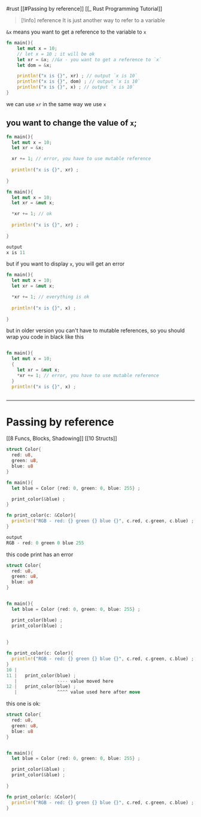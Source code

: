 #rust 
[[#Passing by reference]]
[[_ Rust Programming Tutorial]]

>[!info] reference
>It is just another way to refer to a variable


`&x` means you want to get a reference to the variable to `x`
```rust
fn main(){
	let mut x = 10;
	// let x = 10 ; it will be ok
	let xr = &x; //&x - you want to get a reference to `x`
	let dom = &x;

	println!("x is {}", xr) ; // output `x is 10`
	println!("x is {}", dom) ; // output `x is 10`
	println!("x is {}", x) ; // output `x is 10`
}
```
we can use `xr` in the same way we use `x`

## you want to change the value of `x`;
```rust
fn main(){
  let mut x = 10;
  let xr = &x;

  xr += 1; // error, you have to use mutable reference
 
  println!("x is {}", xr) ;
  
}
```

```rust
fn main(){
  let mut x = 10;
  let xr = &mut x;

  *xr += 1; // ok
 
  println!("x is {}", xr) ;
  
}

output
x is 11
```


but if you want to display `x`, you will get an error
```rust
fn main(){
  let mut x = 10;
  let xr = &mut x;

  *xr += 1; // everything is ok
 
  println!("x is {}", x) ;
  
}

```

but in older version you can't have to mutable references, so you should wrap you code in black like this

```rust

fn main(){
  let mut x = 10;
  {
    let xr = &mut x;
    *xr += 1; // error, you have to use mutable reference
  }
  println!("x is {}", x) ;
  
```


-----
# Passing by reference
[[8 Funcs, Blocks, Shadowing]]
[[10 Structs]]

```rust
struct Color{
  red: u8,
  green: u8,
  blue: u8
}

fn main(){
  let blue = Color {red: 0, green: 0, blue: 255} ;

  print_color(&blue) ;
}

fn print_color(c: &Color){
  println!("RGB - red: {} green {} blue {}", c.red, c.green, c.blue) ;
}

output
RGB - red: 0 green 0 blue 255
```

this code print has an error
```rust
struct Color{
  red: u8,
  green: u8,
  blue: u8
}


fn main(){
  let blue = Color {red: 0, green: 0, blue: 255} ;

  print_color(blue) ;
  print_color(blue) ; 
  
  
}

fn print_color(c: Color){
  println!("RGB - red: {} green {} blue {}", c.red, c.green, c.blue) ;
}
10 |
11 |   print_color(blue) ;
   |               ---- value moved here
12 |   print_color(blue) ;
   |               ^^^^ value used here after move
```

this one is ok:
```rust
struct Color{
  red: u8,
  green: u8,
  blue: u8
}


fn main(){
  let blue = Color {red: 0, green: 0, blue: 255} ;

  print_color(&blue) ;
  print_color(&blue) ;
    
}

fn print_color(c: &Color){
  println!("RGB - red: {} green {} blue {}", c.red, c.green, c.blue) ;
}

```




